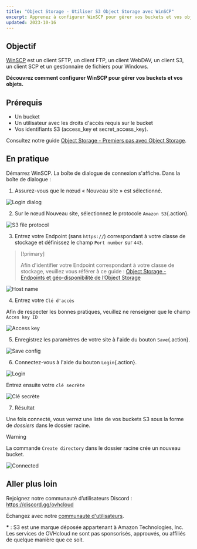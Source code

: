 ```yaml
---
title: "Object Storage - Utiliser S3 Object Storage avec WinSCP"
excerpt: Apprenez à configurer WinSCP pour gérer vos buckets et vos objets
updated: 2023-10-16
---
```


## Objectif

[WinSCP](https://winscp.net/) est un client SFTP, un client FTP, un client WebDAV, un client S3, un client SCP et un gestionnaire de fichiers pour Windows.

**Découvrez comment configurer WinSCP pour gérer vos buckets et vos objets.**

## Prérequis

- Un bucket
- Un utilisateur avec les droits d'accès requis sur le bucket
- Vos identifiants S3 (access_key et secret_access_key).

Consultez notre guide [Object Storage - Premiers pas avec Object Storage](/pages/storage_and_backup/object_storage/s3_getting_started_with_object_storage).

## En pratique

Démarrez WinSCP. La boîte de dialogue de connexion s'affiche. Dans la boîte de dialogue :

1. Assurez-vous que le nœud « Nouveau site » est sélectionné.

![Login dialog](images/login_dialog.png)

2. Sur le nœud Nouveau site, sélectionnez le protocole `Amazon S3`{.action}.

![S3 file protocol](images/S3_file_protocol.png)

3. Entrez votre Endpoint (sans `https://`) correspondant à votre classe de stockage et définissez le champ `Port number` sur `443`.

> [!primary]
>
> Afin d'identifier votre Endpoint correspondant à votre classe de stockage, veuillez vous référer à ce guide : [Object Storage - Endpoints et géo-disponibilité de l’Object Storage](/pages/storage_and_backup/object_storage/s3_location)
>

![Host name](images/hostname.png)

4. Entrez votre `Clé d'accès`

Afin de respecter les bonnes pratiques, veuillez ne renseigner que le champ `Acces key ID`

![Access key](images/access_key.png)

5. Enregistrez les paramètres de votre site à l'aide du bouton `Save`{.action}.

![Save config](images/save_config.png)

6. Connectez-vous à l'aide du bouton `Login`{.action}.

![Login](images/login.png)

Entrez ensuite votre `clé secrète`

![Clé secrète](images/secret_key.png)

7. Résultat

Une fois connecté, vous verrez une liste de vos buckets S3 sous la forme de *dossiers* dans le dossier racine.

> [!warning]
>
> La commande `Create directory` dans le dossier racine crée un nouveau bucket.
>

![Connected](images/connected.png)

## Aller plus loin

Rejoignez notre communauté d’utilisateurs Discord : <https://discord.gg/ovhcloud>

Échangez avec notre [communauté d'utilisateurs](/links/community).

**\*** : S3 est une marque déposée appartenant à Amazon Technologies, Inc. Les services de OVHcloud ne sont pas sponsorisés, approuvés, ou affiliés de quelque manière que ce soit.